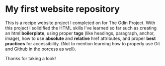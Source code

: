 <h1>My first website repository</h1>

This is a recipe website project I completed on for The Odin Project. With this project I solidified the HTML skills I've learned so far such as creating an html <strong>boilerplate</strong>, using proper <strong>tags</strong> (like headings, paragraph, anchor, image), how to use <strong>absolute</strong> and <strong>relative</strong> href attributes, and proper <strong>best practices</strong> for accessibility. (Not to mention learning how to properly use Git and Github in the porcess as well).

Thanks for taking a look!
